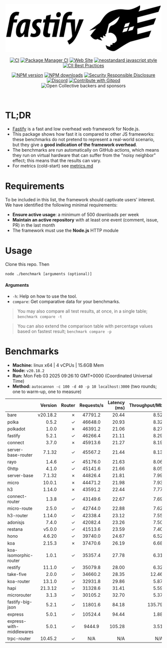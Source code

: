 <div align="center"> <a href="https://fastify.dev/">
    <img
      src="https://github.com/fastify/graphics/raw/HEAD/fastify-landscape-outlined.svg"
      width="650"
      height="auto"
    />
  </a>
</div>

<div align="center">

[![CI](https://github.com/fastify/fastify/actions/workflows/ci.yml/badge.svg?branch=main)](https://github.com/fastify/fastify/actions/workflows/ci.yml)
[![Package Manager
CI](https://github.com/fastify/fastify/workflows/package-manager-ci/badge.svg?branch=main)](https://github.com/fastify/fastify/actions/workflows/package-manager-ci.yml)
[![Web
SIte](https://github.com/fastify/fastify/workflows/website/badge.svg?branch=main)](https://github.com/fastify/fastify/actions/workflows/website.yml)
[![neostandard javascript style](https://img.shields.io/badge/code_style-neostandard-brightgreen?style=flat)](https://github.com/neostandard/neostandard)
[![CII Best Practices](https://bestpractices.coreinfrastructure.org/projects/7585/badge)](https://bestpractices.coreinfrastructure.org/projects/7585)

</div>

<div align="center">

[![NPM
version](https://img.shields.io/npm/v/fastify.svg?style=flat)](https://www.npmjs.com/package/fastify)
[![NPM
downloads](https://img.shields.io/npm/dm/fastify.svg?style=flat)](https://www.npmjs.com/package/fastify)
[![Security Responsible
Disclosure](https://img.shields.io/badge/Security-Responsible%20Disclosure-yellow.svg)](https://github.com/fastify/fastify/blob/main/SECURITY.md)
[![Discord](https://img.shields.io/discord/725613461949906985)](https://discord.gg/fastify)
[![Contribute with Gitpod](https://img.shields.io/badge/Contribute%20with-Gitpod-908a85?logo=gitpod&color=blue)](https://gitpod.io/#https://github.com/fastify/fastify)
![Open Collective backers and sponsors](https://img.shields.io/opencollective/all/fastify)

</div>

<br />

# TL;DR

* [Fastify](https://github.com/fastify/fastify) is a fast and low overhead web framework for Node.js.
* This package shows how fast it is compared to other JS frameworks: these benchmarks do not pretend to represent a real-world scenario, but they give a **good indication of the framework overhead**.
* The benchmarks are run automatically on GitHub actions, which means they run on virtual hardware that can suffer from the "noisy neighbor" effect; this means that the results can vary.
* For metrics (cold-start) see [metrics.md](./METRICS.md)

# Requirements

To be included in this list, the framework should captivate users' interest. We have identified the following minimal requirements:
- **Ensure active usage**: a minimum of 500 downloads per week
- **Maintain an active repository** with at least one event (comment, issue, PR) in the last month
- The framework must use the **Node.js** HTTP module

# Usage

Clone this repo. Then

```
node ./benchmark [arguments (optional)]
```

#### Arguments

* `-h`: Help on how to use the tool.
* `compare`: Get comparative data for your benchmarks.

> You may also compare all test results, at once, in a single table; `benchmark compare -t`

> You can also extend the comparison table with percentage values based on fastest result; `benchmark compare -p`
# Benchmarks

* __Machine:__ linux x64 | 4 vCPUs | 15.6GB Mem
* __Node:__ `v20.18.2`
* __Run:__ Mon Feb 03 2025 09:26:10 GMT+0000 (Coordinated Universal Time)
* __Method:__ `autocannon -c 100 -d 40 -p 10 localhost:3000` (two rounds; one to warm-up, one to measure)

|                          | Version  | Router | Requests/s | Latency (ms) | Throughput/Mb |
| :--                      | --:      | --:    | :-:        | --:          | --:           |
| bare                     | v20.18.2 | ✗      | 47791.2    | 20.44        | 8.52          |
| polka                    | 0.5.2    | ✓      | 46648.0    | 20.93        | 8.32          |
| polkadot                 | 1.0.0    | ✗      | 46391.2    | 21.06        | 8.27          |
| fastify                  | 5.2.1    | ✓      | 46266.4    | 21.11        | 8.29          |
| connect                  | 3.7.0    | ✗      | 45913.6    | 21.27        | 8.19          |
| server-base-router       | 7.1.32   | ✓      | 45567.2    | 21.44        | 8.13          |
| rayo                     | 1.4.6    | ✓      | 45176.0    | 21.63        | 8.06          |
| 0http                    | 4.1.0    | ✓      | 45141.6    | 21.66        | 8.05          |
| server-base              | 7.1.32   | ✗      | 44826.4    | 21.81        | 7.99          |
| micro                    | 10.0.1   | ✗      | 44471.2    | 21.98        | 7.93          |
| h3                       | 1.14.0   | ✗      | 43591.2    | 22.44        | 7.77          |
| connect-router           | 1.3.8    | ✓      | 43149.6    | 22.67        | 7.69          |
| micro-route              | 2.5.0    | ✓      | 42744.0    | 22.88        | 7.62          |
| h3-router                | 1.14.0   | ✓      | 42338.4    | 23.12        | 7.55          |
| adonisjs                 | 7.4.0    | ✓      | 42082.4    | 23.26        | 7.50          |
| restana                  | v5.0.0   | ✓      | 41513.6    | 23.59        | 7.40          |
| hono                     | 4.6.20   | ✓      | 39740.0    | 24.67        | 6.52          |
| koa                      | 2.15.3   | ✗      | 37470.6    | 26.19        | 6.68          |
| koa-isomorphic-router    | 1.0.1    | ✓      | 35357.4    | 27.78        | 6.31          |
| restify                  | 11.1.0   | ✓      | 35079.8    | 28.00        | 6.32          |
| take-five                | 2.0.0    | ✓      | 34660.2    | 28.35        | 12.46         |
| koa-router               | 13.1.0   | ✓      | 32931.8    | 29.86        | 5.87          |
| hapi                     | 21.3.12  | ✓      | 31328.6    | 31.41        | 5.59          |
| microrouter              | 3.1.3    | ✓      | 30105.2    | 32.70        | 5.37          |
| fastify-big-json         | 5.2.1    | ✓      | 11801.6    | 84.18        | 135.79        |
| express                  | 5.0.1    | ✓      | 10524.4    | 94.44        | 1.88          |
| express-with-middlewares | 5.0.1    | ✓      | 9444.9     | 105.28       | 3.51          |
| trpc-router              | 10.45.2  | ✓      | N/A        | N/A          | N/A           |
